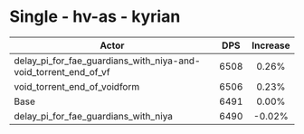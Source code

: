 # Single - hv-as - kyrian
| Actor | DPS | Increase |
|---|:---:|:---:|
|delay_pi_for_fae_guardians_with_niya-and-void_torrent_end_of_vf|6508|0.26%|
|void_torrent_end_of_voidform|6506|0.23%|
|Base|6491|0.00%|
|delay_pi_for_fae_guardians_with_niya|6490|-0.02%|
